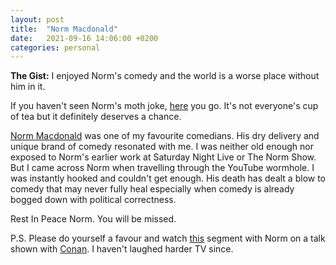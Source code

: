 ```yaml
---
layout: post
title:  "Norm Macdonald"
date:   2021-09-16 14:06:00 +0200
categories: personal
---
```


**The Gist:** I enjoyed Norm's comedy and the world is a worse place without him in it.

If you haven't seen Norm's moth joke, [here](https://www.youtube.com/watch?v=YxD3pT8C9-A) you go. It's not everyone's cup of tea but it definitely deserves a chance.

[Norm Macdonald](https://en.wikipedia.org/wiki/Norm_Macdonald) was one of my favourite comedians. His dry delivery and unique brand of comedy resonated with me. I was neither old enough nor exposed to Norm's earlier work at Saturday Night Live or The Norm Show. But I came across Norm when travelling through the YouTube wormhole. I was instantly hooked and couldn't get enough. His death has dealt a blow to comedy that may never fully heal especially when comedy is already bogged down with political correctness.

Rest In Peace Norm. You will be missed.

P.S. Please do yourself a favour and watch [this](https://www.youtube.com/watch?v=bKmadR4Ye54) segment with Norm on a talk shown with [Conan](https://en.wikipedia.org/wiki/Conan_O'Brien). I haven't laughed harder TV since.